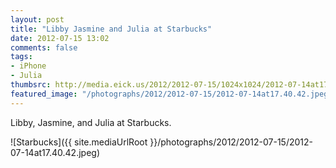 ```yaml
---
layout: post
title: "Libby Jasmine and Julia at Starbucks"
date: 2012-07-15 13:02
comments: false
tags: 
- iPhone
- Julia
thumbsrc: http://media.eick.us/2012/2012-07-15/1024x1024/2012-07-14at17.40.42.jpeg
featured_image: "/photographs/2012/2012-07-15/2012-07-14at17.40.42.jpeg"
---
```

Libby, Jasmine, and Julia at Starbucks.

![Starbucks]({{ site.mediaUrlRoot }}/photographs/2012/2012-07-15/2012-07-14at17.40.42.jpeg)

